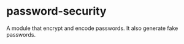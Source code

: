 password-security
=================

A module that encrypt and encode passwords. It also generate fake passwords.
